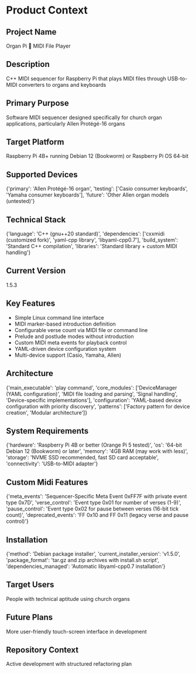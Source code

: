 # Product Context
## Project Name
Organ Pi 🎹 MIDI File Player

## Description
C++ MIDI sequencer for Raspberry Pi that plays MIDI files through USB-to-MIDI converters to organs and keyboards

## Primary Purpose
Software MIDI sequencer designed specifically for church organ applications, particularly Allen Protégé-16 organs

## Target Platform
Raspberry Pi 4B+ running Debian 12 (Bookworm) or Raspberry Pi OS 64-bit

## Supported Devices
{'primary': 'Allen Protégé-16 organ', 'testing': ['Casio consumer keyboards', 'Yamaha consumer keyboards'], 'future': 'Other Allen organ models (untested)'}

## Technical Stack
{'language': 'C++ (gnu++20 standard)', 'dependencies': ['cxxmidi (customized fork)', 'yaml-cpp library', 'libyaml-cpp0.7'], 'build_system': 'Standard C++ compilation', 'libraries': 'Standard library + custom MIDI handling'}

## Current Version
1.5.3

## Key Features
*   Simple Linux command line interface
*   MIDI marker-based introduction definition
*   Configurable verse count via MIDI file or command line
*   Prelude and postlude modes without introduction
*   Custom MIDI meta events for playback control
*   YAML-driven device configuration system
*   Multi-device support (Casio, Yamaha, Allen)

## Architecture
{'main_executable': 'play command', 'core_modules': ['DeviceManager (YAML configuration)', 'MIDI file loading and parsing', 'Signal handling', 'Device-specific implementations'], 'configuration': 'YAML-based device configuration with priority discovery', 'patterns': ['Factory pattern for device creation', 'Modular architecture']}

## System Requirements
{'hardware': 'Raspberry Pi 4B or better (Orange Pi 5 tested)', 'os': '64-bit Debian 12 (Bookworm) or later', 'memory': '4GB RAM (may work with less)', 'storage': 'NVME SSD recommended, fast SD card acceptable', 'connectivity': 'USB-to-MIDI adapter'}

## Custom Midi Features
{'meta_events': 'Sequencer-Specific Meta Event 0xFF7F with private event type 0x7D', 'verse_control': 'Event type 0x01 for number of verses (1-9)', 'pause_control': 'Event type 0x02 for pause between verses (16-bit tick count)', 'deprecated_events': 'FF 0x10 and FF 0x11 (legacy verse and pause control)'}

## Installation
{'method': 'Debian package installer', 'current_installer_version': 'v1.5.0', 'package_format': 'tar.gz and zip archives with install.sh script', 'dependencies_managed': 'Automatic libyaml-cpp0.7 installation'}

## Target Users
People with technical aptitude using church organs

## Future Plans
More user-friendly touch-screen interface in development

## Repository Context
Active development with structured refactoring plan

